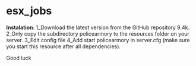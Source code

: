 # esx_jobs

**Instalation**:
1_Download the latest version from the GitHub repository 9.4k.
2_Only copy the subdirectory policearmory to the resources folder on your server.
3_Edit config file
4_Add start policearmory in server.cfg (make sure you start this resource after all dependencies).


Good luck
